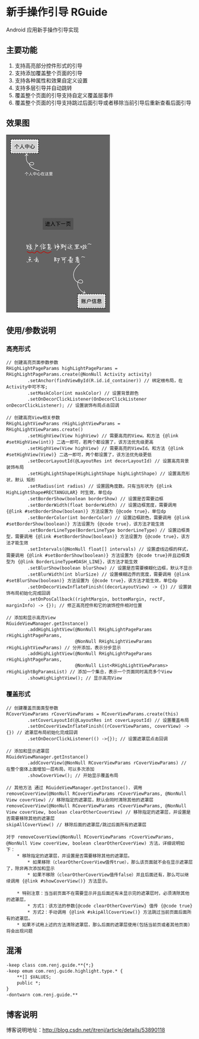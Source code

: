 # 新手操作引导 RGuide
Android 应用新手操作引导实现

## 主要功能

1. 支持高亮部分控件形式的引导
2. 支持添加覆盖整个页面的引导  
3. 支持各种属性和效果自定义设置
4. 支持多层引导并自动跳转
5. 覆盖整个页面的引导支持自定义覆盖层事件
6. 覆盖整个页面的引导支持跳过后面引导或者移除当前引导后重新查看后面引导

## 效果图
![操作引导效果图](https://raw.githubusercontent.com/itrenjunhua/MyHightLight/master/heightlight.gif)

## 使用/参数说明

### 高亮形式

	// 创建高亮页面参数参数
	RHighLightPageParams highLightPageParams = RHighLightPageParams.create(@NonNull Activity activity) 
            .setAnchor(findViewById(R.id.id_container)) // 绑定根布局，在Activity中可不写;
			.setMaskColor(int maskColor) // 设置背景颜色
			.setOnDecorClickListener(OnDecorClickListener onDecorClickListener); // 设置装饰布局点击回调
			
	// 创建高亮View相关参数
    RHighLightViewParams rHighLightViewParams = RHighLightViewParams.create()
            .setHighView(View highView) // 需要高亮的View。和方法 {@link #setHighView(int)} 二选一即可，若两个都设置了，该方法优先级更高
			.setHighView(View highView) // 需要高亮的ViewId。和方法 {@link #setHighView(View)} 二选一即可，两个都设置了，该方法优先级更低
            .setDecorLayoutId(@LayoutRes int decorLayoutId) // 设置高亮背景装饰布局
            .setHighLightShape(HighLightShape highLightShape) // 设置高亮形状，默认 矩形
            .setRadius(int radius) // 设置圆角度数。只有当形状为 {@link HighLightShape#RECTANGULAR} 时生效，单位dp
            .setBorderShow(boolean borderShow) // 设置是否需要边框
            .setBorderWidth(float borderWidth) // 设置边框宽度，需要调用 {@link #setBorderShow(boolean)} 方法设置为 {@code true}，单位dp
            .setBorderColor(int borderColor) // 设置边框颜色，需要调用 {@link #setBorderShow(boolean)} 方法设置为 {@code true}，该方法才能生效
            .setBorderLineType(BorderLineType borderLineType) // 设置边框类型，需要调用 {@link #setBorderShow(boolean)} 方法设置为 {@code true}，该方法才能生效
            .setIntervals(@NonNull float[] intervals) // 设置虚线边框的样式，需要调用 {@link #setBorderShow(boolean)} 方法设置为 {@code true}并且边框类型为 {@link BorderLineType#DASH_LINE}，该方法才能生效
            .setBlurShow(boolean blurShow) // 设置是否需要模糊化边框，默认不显示
            .setBlurWidth(int blurSize) // 设置模糊边界的宽度，需要调用 {@link #setBlurShow(boolean)} 方法设置为 {@code true}，该方法才能生效，单位dp
            .setOnDecorViewInflateFinish((decorLayoutView) -> {}) // 设置装饰布局初始化完成回调
            .setOnPosCallback((rightMargin, bottomMargin, rectF, marginInfo) -> {}); // 修正高亮控件和它的装饰控件相对位置

	// 添加和显示高亮View
	RGuideViewManager.getInstance()
		    .addHighLightView(@NonNull RHighLightPageParams rHighLightPageParams,
		                      @NonNull RHighLightViewParams rHighLightViewParams) // 分开添加，表示分步显示
		    .addHighLightView(@NonNull RHighLightPageParams rHighLightPageParams,
		                      @NonNull List<RHighLightViewParams> rHighLightBgParamsList) // 添加一个集合，表示一个页面同时高亮多个View
		    .showHighLightView(); // 显示高亮View

### 覆盖形式

	// 创建覆盖页面类型参数
	RCoverViewParams rCoverViewParams = RCoverViewParams.create(this)
	        .setCoverLayoutId(@LayoutRes int coverLayoutId) // 设置覆盖布局
	        .setOnCoverViewInflateFinish((rCoverViewParams, coverView) -> {}) // 遮罩层布局初始化完成回调
	        .setOnDecorClickListener(() ->{}); // 设置遮罩层点击回调

	// 添加和显示遮罩层
	RGuideViewManager.getInstance()
            .addCoverView(@NonNull RCoverViewParams rCoverViewParams) // 在整个窗体上面增加一层布局，可以多次添加
            .showCoverView(); // 开始显示覆盖布局

	// 其他方法 通过 RGuideViewManager.getInstance(). 调用
	removeCoverView(@NonNull RCoverViewParams rCoverViewParams, @NonNull View coverView) // 移除指定的遮罩层，默认会同时清除其他的遮罩层
	removeCoverView(@NonNull RCoverViewParams rCoverViewParams, @NonNull View coverView, boolean clearOtherCoverView) // 移除指定的遮罩层，并设置是否需要移除其他的遮罩层
	skipAllCoverView() // 移除后面的遮罩层/跳过后面所有的遮罩层
	
	对于 removeCoverView(@NonNull RCoverViewParams rCoverViewParams, @NonNull View coverView, boolean clearOtherCoverView) 方法，详细说明如下：
     	* 移除指定的遮罩层，并设置是否需要移除其他的遮罩层。
     		* 如果移除（clearOtherCoverView值传true），那么该页面就不会在显示遮罩层了，除非再次添加和显示
     		* 如果不移除（clearOtherCoverView值传false）并且后面还有，那么可以继续调用 {@link #showCoverView()} 方法显示。
     		
     	* 特别注意：当当前页面不在需要显示并且后面还有未显示完的遮罩层时，必须清除其他的遮罩层，
     		* 方式1：该方法的参数{@code clearOtherCoverView} 值传 {@code true}
     		* 方式2：手动调用 {@link #skipAllCoverView()} 方法跳过当前页面后面所有的遮罩层。
     	* 如果不试用上述的方法清除遮罩层，那么后面的遮罩层使用(包括当前页或者其他页面)将会出现问题

## 混淆

    -keep class com.renj.guide.**{*;}
    -keep emum com.renj.guide.highlight.type.* {
        **[] $VALUES;
        public *;
    }
    -dontwarn com.renj.guide.**

## 博客说明
博客说明地址：<http://blog.csdn.net/itrenj/article/details/53890118>